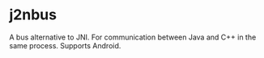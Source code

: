 j2nbus
======

A bus alternative to JNI. For communication between Java and C++ in the same process. Supports Android.

